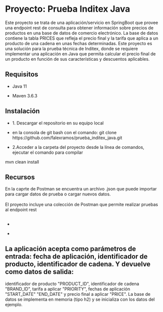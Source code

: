 # Proyecto: Prueba Inditex Java
<p>Este proyecto se trata de una aplicación/servicio en SpringBoot que provee una endpoint rest de consulta para obtener información sobre precios de productos en una base de datos de comercio electrónico. La base de datos contiene la tabla PRICES que refleja el precio final y la tarifa que aplica a un producto de una cadena en unas fechas determinadas.
Este proyecto es una solución para la prueba técnica de Inditex, donde se requiere implementar una aplicación en Java que permita calcular el precio final de un producto en función de sus características y descuentos aplicables.</p>

<h2>Requisitos</h2>
<ul> <li> Java 11</li></ul> 
<ul> <li> Maven 3.6.3</li></ul> 


<h2>Instalación</h2>
<ul> <li>1. Descargar el repositorio en su equipo local </li></ul> 
<ul> <li> en la consola de git bash con el comando: git clone https://github.com/falexramos/prueba_inditex_java.git</li></ul> 
<ul> <li>2.Acceder a la carpeta del proyecto desde la línea de comandos, ejecutar el comando para compilar </li></ul> <span> mvn clean install </span>

<h2>Recursos</h2>
<p>En la caprte de Postman se encuentra un archivo .json que puede importar para cargar datos de prueba o cargar nuevos datos. <br></br>El proyecto incluye una colección de Postman que permite realizar pruebas al endpoint rest</p>
<h2></h2>
<h2></h2>

<ul> <li> </li></ul> 
<ul> <li> </li></ul> 


<h2>La aplicación acepta como parámetros de entrada: fecha de aplicación, identificador de producto, identificador de cadena. Y devuelve como datos de salida:</h2>

identificador de producto "PRODUCT_ID",
identificador de cadena "BRAND_ID",
tarifa a aplicar "PRIORITY",
fechas de aplicación "START_DATE" "END_DATE"
y precio final a aplicar "PRICE".
La base de datos se implementa en memoria (tipo h2) y se inicializa con los datos del ejemplo.

